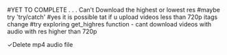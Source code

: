 #YET TO COMPLETE
.
.
.
Can't Download the highest or lowest res
#maybe try 'try/catch'
#yes it is possible tat if u upload videos less than 720p itags change
#try exploring get_highres function - cant download videos with audio with res higher than 720p


✓Delete mp4 audio file
